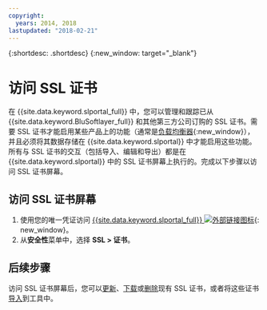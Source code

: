 ```yaml
---
copyright:
  years: 2014, 2018
lastupdated: "2018-02-21"
---
```


{:shortdesc: .shortdesc}
{:new_window: target="_blank"}

# 访问 SSL 证书

在 {{site.data.keyword.slportal_full}} 中，您可以管理和跟踪已从 {{site.data.keyword.BluSoftlayer_full}} 和其他第三方公司订购的 SSL 证书。需要 SSL 证书才能启用某些产品上的功能（通常是[负载均衡器](/docs/infrastructure/local-load-balancer/about.html){:new_window}），并且必须将其数据存储在 {{site.data.keyword.slportal}} 中才能启用这些功能。所有与 SSL 证书的交互（包括导入、编辑和导出）都是在 {{site.data.keyword.slportal}} 中的 SSL 证书屏幕上执行的。完成以下步骤以访问 SSL 证书屏幕。

## 访问 SSL 证书屏幕

1. 使用您的唯一凭证访问 [{{site.data.keyword.slportal_full}} ![外部链接图标](../../icons/launch-glyph.svg "外部链接图标")](https://control.softlayer.com/){: new_window}。
2. 从**安全性**菜单中，选择 **SSL > 证书**。

## 后续步骤

访问 SSL 证书屏幕后，您可以[更新](view-and-update-ssl-certificate.html)、[下载](download-ssl-certificate-details.html)或[删除](delete-ssl-certificate.html)现有 SSL 证书，或者将这些证书[导入](import-ssl-certificate.html)到工具中。
